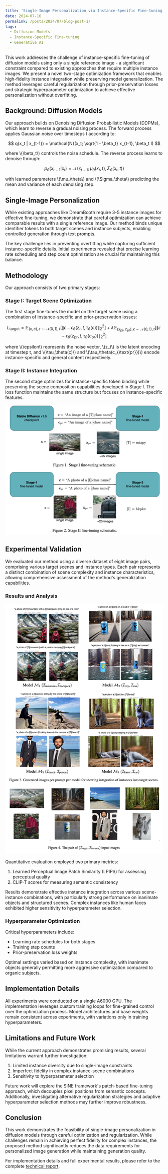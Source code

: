 ```yaml
---
title: 'Single-Image Personalization via Instance-Specific Fine-tuning of Diffusion Models'
date: 2024-07-16
permalink: /posts/2024/07/blog-post-1/
tags:
  - Diffusion Models
  - Instance-Specific Fine-tuning
  - Generative AI
---
```


This work addresses the challenge of instance-specific fine-tuning of diffusion models using only a single reference image - a significant constraint compared to existing approaches that require multiple instance images. We present a novel two-stage optimization framework that enables high-fidelity instance integration while preserving model generalization. The method leverages careful regularization through prior-preservation losses and strategic hyperparameter optimization to achieve effective personalization without overfitting.

## Background: Diffusion Models

Our approach builds on Denoising Diffusion Probabilistic Models (DDPMs), which learn to reverse a gradual noising process. The forward process applies Gaussian noise over timesteps t according to:

$$ q(x_t | x_{t-1}) = \mathcal{N}(x_t; \sqrt{1 - \beta_t} x_{t-1}, \beta_t I) $$

where \\(\beta_t\\) controls the noise schedule. The reverse process learns to denoise through:

$$p_\theta(x_{t-1} | x_t) = \mathcal{N}(x_{t-1}; \mu_\theta(x_t, t), \Sigma_\theta(x_t, t))$$

with learned parameters \\(\mu_\theta\\) and \\(\Sigma_\theta\\) predicting the mean and variance of each denoising step.

## Single-Image Personalization

While existing approaches like DreamBooth require 3-5 instance images for effective fine-tuning, we demonstrate that careful optimization can achieve comparable results with a single reference image. Our method binds unique identifier tokens to both target scenes and instance subjects, enabling controlled generation through text prompts.

The key challenge lies in preventing overfitting while capturing sufficient instance-specific details. Initial experiments revealed that precise learning rate scheduling and step count optimization are crucial for maintaining this balance.

## Methodology

Our approach consists of two primary stages:

### Stage I: Target Scene Optimization

The first stage fine-tunes the model on the target scene using a combination of instance-specific and prior-preservation losses:

$$ L_{\text{target}} = \mathbb{E}_{(x,c),\epsilon \sim \mathcal{N}(0,1),t} \left[ \| \epsilon - \epsilon_\theta(z_t, t, \tau_\theta(c)) \|_2^2 \right] + \lambda \mathbb{E}_{(x_{\text{pr}}, c_{\text{pr}}),\epsilon \sim \mathcal{N}(0,1),t} \left[ \| \epsilon - \epsilon_\theta(z_{\text{pr}}, t, \tau_\theta(c_{\text{pr}})) \|_2^2 \right] $$

where \\(\epsilon\\) represents the noise vector, \\(z_t\\) is the latent encoding at timestep t, and \\(\tau_\theta(c)\\) and \\(\tau_\theta(c_{\text{pr}})\\) encode instance-specific and general content respectively.

### Stage II: Instance Integration

The second stage optimizes for instance-specific token binding while preserving the scene composition capabilities developed in Stage I. The loss function maintains the same structure but focuses on instance-specific features.

![Method](/images/method.png)

## Experimental Validation

We evaluated our method using a diverse dataset of eight image pairs, comprising various target scenes and instance types. Each pair represents a distinct combination of scene complexity and instance characteristics, allowing comprehensive assessment of the method's generalization capabilities.

### Results and Analysis

![Generated Images](/images/results.png)

Quantitative evaluation employed two primary metrics:
1. Learned Perceptual Image Patch Similarity (LPIPS) for assessing perceptual quality
2. CLIP-T scores for measuring semantic consistency

Results demonstrate effective instance integration across various scene-instance combinations, with particularly strong performance on inanimate objects and structured scenes. Complex instances like human faces exhibited higher sensitivity to hyperparameter selection.

### Hyperparameter Optimization

Critical hyperparameters include:
- Learning rate schedules for both stages
- Training step counts
- Prior-preservation loss weights

Optimal settings varied based on instance complexity, with inanimate objects generally permitting more aggressive optimization compared to organic subjects.

## Implementation Details

All experiments were conducted on a single A6000 GPU. The implementation leverages custom training loops for fine-grained control over the optimization process. Model architectures and base weights remain consistent across experiments, with variations only in training hyperparameters.

## Limitations and Future Work

While the current approach demonstrates promising results, several limitations warrant further investigation:
1. Limited instance diversity due to single-image constraints
2. Imperfect fidelity in complex instance-scene combinations
3. Sensitivity to hyperparameter selection

Future work will explore the SINE framework's patch-based fine-tuning approach, which decouples pixel positions from semantic concepts. Additionally, investigating alternative regularization strategies and adaptive hyperparameter selection methods may further improve robustness.

## Conclusion

This work demonstrates the feasibility of single-image personalization in diffusion models through careful optimization and regularization. While challenges remain in achieving perfect fidelity for complex instances, the proposed method significantly reduces the data requirements for personalized image generation while maintaining generation quality.

For implementation details and full experimental results, please refer to the complete [technical report](/files/CS_6384_Project_Final_Report.pdf).